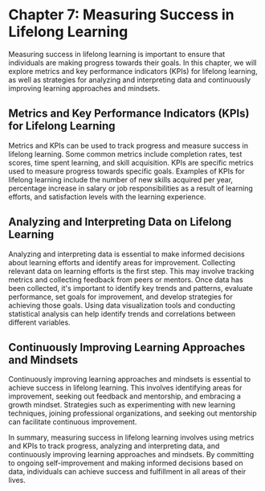 Chapter 7: Measuring Success in Lifelong Learning
=================================================

Measuring success in lifelong learning is important to ensure that individuals are making progress towards their goals. In this chapter, we will explore metrics and key performance indicators (KPIs) for lifelong learning, as well as strategies for analyzing and interpreting data and continuously improving learning approaches and mindsets.

Metrics and Key Performance Indicators (KPIs) for Lifelong Learning
-------------------------------------------------------------------

Metrics and KPIs can be used to track progress and measure success in lifelong learning. Some common metrics include completion rates, test scores, time spent learning, and skill acquisition. KPIs are specific metrics used to measure progress towards specific goals. Examples of KPIs for lifelong learning include the number of new skills acquired per year, percentage increase in salary or job responsibilities as a result of learning efforts, and satisfaction levels with the learning experience.

Analyzing and Interpreting Data on Lifelong Learning
----------------------------------------------------

Analyzing and interpreting data is essential to make informed decisions about learning efforts and identify areas for improvement. Collecting relevant data on learning efforts is the first step. This may involve tracking metrics and collecting feedback from peers or mentors. Once data has been collected, it's important to identify key trends and patterns, evaluate performance, set goals for improvement, and develop strategies for achieving those goals. Using data visualization tools and conducting statistical analysis can help identify trends and correlations between different variables.

Continuously Improving Learning Approaches and Mindsets
-------------------------------------------------------

Continuously improving learning approaches and mindsets is essential to achieve success in lifelong learning. This involves identifying areas for improvement, seeking out feedback and mentorship, and embracing a growth mindset. Strategies such as experimenting with new learning techniques, joining professional organizations, and seeking out mentorship can facilitate continuous improvement.

In summary, measuring success in lifelong learning involves using metrics and KPIs to track progress, analyzing and interpreting data, and continuously improving learning approaches and mindsets. By committing to ongoing self-improvement and making informed decisions based on data, individuals can achieve success and fulfillment in all areas of their lives.
